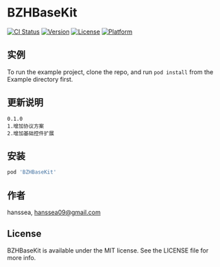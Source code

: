 # BZHBaseKit

[![CI Status](https://img.shields.io/travis/hanssea/BZHBaseKit.svg?style=flat)](https://travis-ci.org/hanssea/BZHBaseKit)
[![Version](https://img.shields.io/cocoapods/v/BZHBaseKit.svg?style=flat)](https://cocoapods.org/pods/BZHBaseKit)
[![License](https://img.shields.io/cocoapods/l/BZHBaseKit.svg?style=flat)](https://cocoapods.org/pods/BZHBaseKit)
[![Platform](https://img.shields.io/cocoapods/p/BZHBaseKit.svg?style=flat)](https://cocoapods.org/pods/BZHBaseKit)

## 实例

To run the example project, clone the repo, and run `pod install` from the Example directory first.

## 更新说明
```
0.1.0
1.增加协议方案
2.增加基础控件扩展
```

## 安装


```ruby
pod 'BZHBaseKit'
```

## 作者

hanssea, hanssea09@gmail.com

## License

BZHBaseKit is available under the MIT license. See the LICENSE file for more info.
